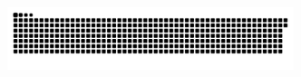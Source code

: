 ![GitHub Snake dark](https://raw.githubusercontent.com/kiwi-exe/kiwi-exe/output/github-contribution-grid-snake-dark.svg)

